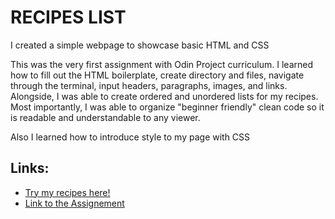 # RECIPES LIST

I created a simple webpage to showcase basic HTML and CSS

This was the very first assignment with Odin Project curriculum. I learned how to fill out the HTML boilerplate, create directory and files, navigate through the terminal, input headers, paragraphs, images, and links. Alongside, I was able to create ordered and unordered lists for my recipes. Most importantly, I was able to organize "beginner friendly" clean code so it is readable and understandable to any viewer.

Also I learned how to introduce style to my page with CSS

## Links:

- [Try my recipes here!](https://filipmihainicolas03.github.io/odin-recipes)
- [Link to the Assignement](https://www.theodinproject.com/paths/foundations/courses/foundations/lessons/recipes)
